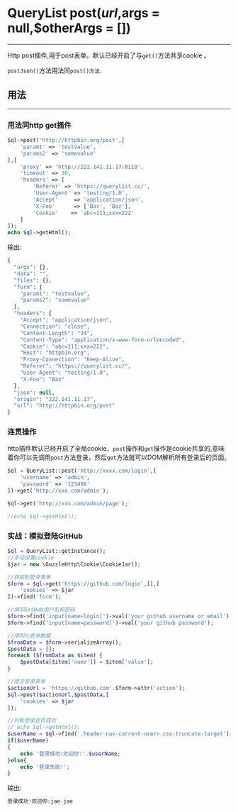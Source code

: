 # QueryList post($url,$args = null,$otherArgs = [])

---

Http post插件,用于post表单。默认已经开启了与`get()`方法共享cookie 。

`postJson()`方法用法同`post()方法`.

## 用法

---

### 用法同http get插件
```php
$ql->post('http://httpbin.org/post',[
    'param1' => 'testvalue',
    'params2' => 'somevalue'
],[
    'proxy' => 'http://222.141.11.17:8118',
    'timeout' => 30,
    'headers' => [
        'Referer' => 'https://querylist.cc/',
        'User-Agent' => 'testing/1.0',
        'Accept'     => 'application/json',
        'X-Foo'      => ['Bar', 'Baz'],
        'Cookie'    => 'abc=111;xxx=222'
    ]
]);
echo $ql->getHtml();
```
输出:
```php
{
  "args": {},
  "data": "",
  "files": {},
  "form": {
    "param1": "testvalue",
    "params2": "somevalue"
  },
  "headers": {
    "Accept": "application/json",
    "Connection": "close",
    "Content-Length": "34",
    "Content-Type": "application/x-www-form-urlencoded",
    "Cookie": "abc=111;xxx=222",
    "Host": "httpbin.org",
    "Proxy-Connection": "Keep-Alive",
    "Referer": "https://querylist.cc/",
    "User-Agent": "testing/1.0",
    "X-Foo": "Baz"
  },
  "json": null,
  "origin": "222.141.11.17",
  "url": "http://httpbin.org/post"
}
```

### 连贯操作
http插件默认已经开启了全局cookie，`post`操作和`get`操作是cookie共享的,意味着你可以先调用`post`方法登录，然后`get`方法就可以DOM解析所有登录后的页面。
```php
$ql = QueryList::post('http://xxxx.com/login',[
    'username' => 'admin',
    'password' => '123456'
])->get('http://xxx.com/admin');

$ql->get('http://xxx.com/admin/page');

//echo $ql->getHtml();
```

### 实战：模拟登陆GitHub
```php
$ql = QueryList::getInstance();
//手动设置cookie
$jar = new \GuzzleHttp\Cookie\CookieJar();

//获取到登录表单
$form = $ql->get('https://github.com/login',[],[
    'cookies' => $jar
])->find('form');

//填写GitHub用户名和密码
$form->find('input[name=login]')->val('your github username or email');
$form->find('input[name=password]')->val('your github password');

//序列化表单数据
$fromData = $form->serializeArray();
$postData = [];
foreach ($fromData as $item) {
    $postData[$item['name']] = $item['value'];
}

//提交登录表单
$actionUrl = 'https://github.com'.$form->attr('action');
$ql->post($actionUrl,$postData,[
    'cookies' => $jar
]);

//判断登录是否成功
// echo $ql->getHtml();
$userName = $ql->find('.header-nav-current-user>.css-truncate-target')->text();
if($userName)
{
    echo '登录成功!欢迎你:'.$userName;
}else{
    echo '登录失败!';
}
```

输出:
```php
登录成功!欢迎你:jae-jae
```


